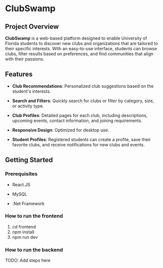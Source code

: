 # ClubSwamp

## Project Overview

**ClubSwamp** is a web-based platform designed to enable University of Florida students to discover new clubs and organizations that are tailored to their specific interests. With an easy-to-use interface, students can browse clubs, filter results based on preferences, and find communities that align with their passions.

## Features

- **Club Recommendations**: Personalized club suggestions based on the student's interests.

- **Search and Filters**: Quickly search for clubs or filter by category, size, or activity type.

- **Club Profiles**: Detailed pages for each club, including descriptions, upcoming events, contact information, and joining requirements.

- **Responsive Design**: Optimized for desktop use.

- **Student Profiles**: Registered students can create a profile, save their favorite clubs, and receive notifications for new clubs and events.

## Getting Started

### Prerequisites

- React.JS

- MySQL

- .Net Framework

### How to run the frontend

1. cd frontend
2. npm install
3. npm run dev

### How to run the backend

TODO: Add steps here
